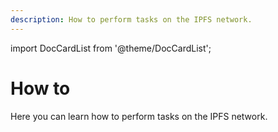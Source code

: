 ```yaml
---
description: How to perform tasks on the IPFS network.
---
```


import DocCardList from '@theme/DocCardList';

# How to

Here you can learn how to perform tasks on the IPFS network.

<DocCardList />